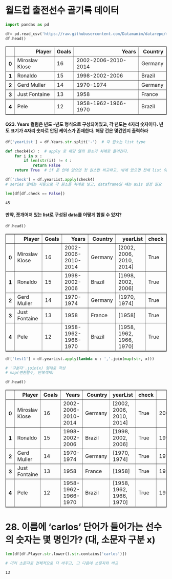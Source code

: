 # 월드컵 출전선수 골기록 데이터


```python
import pandas as pd

df= pd.read_csv('https://raw.githubusercontent.com/Datamanim/datarepo/main/worldcup/worldcupgoals.csv')
df.head()
```




<div>
<style scoped>
    .dataframe tbody tr th:only-of-type {
        vertical-align: middle;
    }

    .dataframe tbody tr th {
        vertical-align: top;
    }

    .dataframe thead th {
        text-align: right;
    }
</style>
<table border="1" class="dataframe">
  <thead>
    <tr style="text-align: right;">
      <th></th>
      <th>Player</th>
      <th>Goals</th>
      <th>Years</th>
      <th>Country</th>
    </tr>
  </thead>
  <tbody>
    <tr>
      <th>0</th>
      <td>Miroslav Klose</td>
      <td>16</td>
      <td>2002-2006-2010-2014</td>
      <td>Germany</td>
    </tr>
    <tr>
      <th>1</th>
      <td>Ronaldo</td>
      <td>15</td>
      <td>1998-2002-2006</td>
      <td>Brazil</td>
    </tr>
    <tr>
      <th>2</th>
      <td>Gerd Muller</td>
      <td>14</td>
      <td>1970-1974</td>
      <td>Germany</td>
    </tr>
    <tr>
      <th>3</th>
      <td>Just Fontaine</td>
      <td>13</td>
      <td>1958</td>
      <td>France</td>
    </tr>
    <tr>
      <th>4</th>
      <td>Pele</td>
      <td>12</td>
      <td>1958-1962-1966-1970</td>
      <td>Brazil</td>
    </tr>
  </tbody>
</table>
</div>




#### Q23. Years 컬럼은 년도 -년도 형식으로 구성되어있고, 각 년도는 4자리 숫자이다. 년도 표기가 4자리 숫자로 안된 케이스가 존재한다. 해당 건은 몇건인지 출력하라


```python
df['yearList'] = df.Years.str.split('-')  # 각 원소는 list type

def check4(x) :  # apply 로 해당 열의 원소가 차례로 들어간다.
    for i in x : 
        if len(str(i)) != 4 : 
            return False
    return True  # if 문 안에 있으면 첫 원소만 비교하고, 밖에 있으면 전체 list 와 비교

df['check'] = df.yearList.apply(check4)
# series 일때는 자동으로 각 원소를 차례로 넣고, dataframe일 떄는 axis 설정 필요

len(df[df.check == False])
```




    45



#### 만약, 쪼개어져 있는 list로 구성된 data를 어떻게 합칠 수 있지?


```python
df.head()
```




<div>
<style scoped>
    .dataframe tbody tr th:only-of-type {
        vertical-align: middle;
    }

    .dataframe tbody tr th {
        vertical-align: top;
    }

    .dataframe thead th {
        text-align: right;
    }
</style>
<table border="1" class="dataframe">
  <thead>
    <tr style="text-align: right;">
      <th></th>
      <th>Player</th>
      <th>Goals</th>
      <th>Years</th>
      <th>Country</th>
      <th>yearList</th>
      <th>check</th>
    </tr>
  </thead>
  <tbody>
    <tr>
      <th>0</th>
      <td>Miroslav Klose</td>
      <td>16</td>
      <td>2002-2006-2010-2014</td>
      <td>Germany</td>
      <td>[2002, 2006, 2010, 2014]</td>
      <td>True</td>
    </tr>
    <tr>
      <th>1</th>
      <td>Ronaldo</td>
      <td>15</td>
      <td>1998-2002-2006</td>
      <td>Brazil</td>
      <td>[1998, 2002, 2006]</td>
      <td>True</td>
    </tr>
    <tr>
      <th>2</th>
      <td>Gerd Muller</td>
      <td>14</td>
      <td>1970-1974</td>
      <td>Germany</td>
      <td>[1970, 1974]</td>
      <td>True</td>
    </tr>
    <tr>
      <th>3</th>
      <td>Just Fontaine</td>
      <td>13</td>
      <td>1958</td>
      <td>France</td>
      <td>[1958]</td>
      <td>True</td>
    </tr>
    <tr>
      <th>4</th>
      <td>Pele</td>
      <td>12</td>
      <td>1958-1962-1966-1970</td>
      <td>Brazil</td>
      <td>[1958, 1962, 1966, 1970]</td>
      <td>True</td>
    </tr>
  </tbody>
</table>
</div>




```python
df['test1'] = df.yearList.apply(lambda x : ','.join(map(str, x)))

# '구분자'.join(x) 형태로 작성
# map(변환함수, 반복객체)
```


```python
df.head()
```




<div>
<style scoped>
    .dataframe tbody tr th:only-of-type {
        vertical-align: middle;
    }

    .dataframe tbody tr th {
        vertical-align: top;
    }

    .dataframe thead th {
        text-align: right;
    }
</style>
<table border="1" class="dataframe">
  <thead>
    <tr style="text-align: right;">
      <th></th>
      <th>Player</th>
      <th>Goals</th>
      <th>Years</th>
      <th>Country</th>
      <th>yearList</th>
      <th>check</th>
      <th>test1</th>
    </tr>
  </thead>
  <tbody>
    <tr>
      <th>0</th>
      <td>Miroslav Klose</td>
      <td>16</td>
      <td>2002-2006-2010-2014</td>
      <td>Germany</td>
      <td>[2002, 2006, 2010, 2014]</td>
      <td>True</td>
      <td>2002,2006,2010,2014</td>
    </tr>
    <tr>
      <th>1</th>
      <td>Ronaldo</td>
      <td>15</td>
      <td>1998-2002-2006</td>
      <td>Brazil</td>
      <td>[1998, 2002, 2006]</td>
      <td>True</td>
      <td>1998,2002,2006</td>
    </tr>
    <tr>
      <th>2</th>
      <td>Gerd Muller</td>
      <td>14</td>
      <td>1970-1974</td>
      <td>Germany</td>
      <td>[1970, 1974]</td>
      <td>True</td>
      <td>1970,1974</td>
    </tr>
    <tr>
      <th>3</th>
      <td>Just Fontaine</td>
      <td>13</td>
      <td>1958</td>
      <td>France</td>
      <td>[1958]</td>
      <td>True</td>
      <td>1958</td>
    </tr>
    <tr>
      <th>4</th>
      <td>Pele</td>
      <td>12</td>
      <td>1958-1962-1966-1970</td>
      <td>Brazil</td>
      <td>[1958, 1962, 1966, 1970]</td>
      <td>True</td>
      <td>1958,1962,1966,1970</td>
    </tr>
  </tbody>
</table>
</div>



# 28. 이름에 ‘carlos’ 단어가 들어가는 선수의 숫자는 몇 명인가? (대, 소문자 구분 x)


```python
len(df[df.Player.str.lower().str.contains('carlos')])

# 미리 소문자로 전체적으로 다 바꾸고, 그 다음에 소문자와 비교 
```




    13


